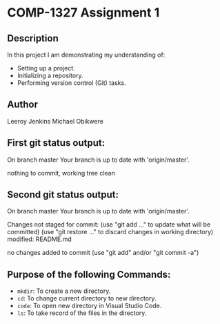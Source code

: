 # COMP-1327 Assignment 1

## Description

In this project I am demonstrating my understanding of:

- Setting up a project.
- Initializing a repository.
- Performing version control (Git) tasks.

## Author

Leeroy Jenkins
Michael Obikwere

## First git status output:


On branch master
Your branch is up to date with 'origin/master'.

nothing to commit, working tree clean


## Second git status output:


On branch master
Your branch is up to date with 'origin/master'.

Changes not staged for commit:
  (use "git add <file>..." to update what will be committed)
  (use "git restore <file>..." to discard changes in working directory)
        modified:   README.md

no changes added to commit (use "git add" and/or "git commit -a")


## Purpose of the following Commands:

- `mkdir`: To create a new directory.
- `cd`: To change current directory to new directory.
- `code`: To open new directory in Visual Studio Code.
- `ls`: To take record of the files in the directory.